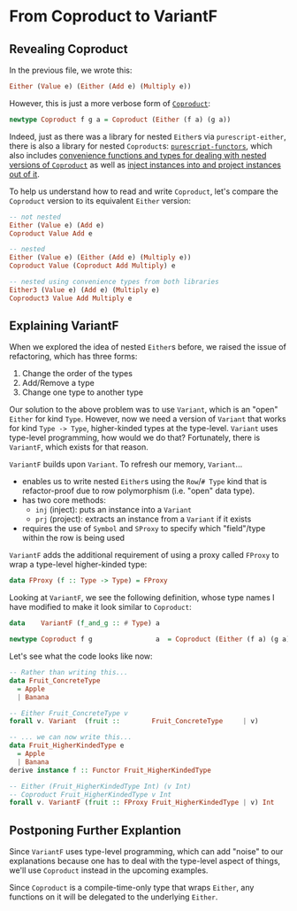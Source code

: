 # From Coproduct to VariantF

## Revealing Coproduct

In the previous file, we wrote this:
```purescript
Either (Value e) (Either (Add e) (Multiply e))
```
However, this is just a more verbose form of [`Coproduct`](https://pursuit.purescript.org/packages/purescript-functors/3.0.1/docs/Data.Functor.Coproduct#t:Coproduct):
```purescript
newtype Coproduct f g a = Coproduct (Either (f a) (g a))
```
Indeed, just as there was a library for nested `Either`s via `purescript-either`, there is also a library for nested `Coproduct`s: [`purescript-functors`](https://pursuit.purescript.org/packages/purescript-functors/3.0.1/docs/Data.Functor.Coproduct#t:Coproduct), which also includes [convenience functions and types for dealing with nested versions of `Coproduct`](https://pursuit.purescript.org/packages/purescript-functors/3.0.1/docs/Data.Functor.Coproduct.Nested) as well as [inject instances into and project instances out of it](https://pursuit.purescript.org/packages/purescript-functors/3.0.1/docs/Data.Functor.Coproduct.Inject).

To help us understand how to read and write `Coproduct`, let's compare the `Coproduct` version to its equivalent `Either` version:
```purescript
-- not nested
Either (Value e) (Add e)
Coproduct Value Add e

-- nested
Either (Value e) (Either (Add e) (Multiply e))
Coproduct Value (Coproduct Add Multiply) e

-- nested using convenience types from both libraries
Either3 (Value e) (Add e) (Multiply e)
Coproduct3 Value Add Multiply e
```

## Explaining VariantF

When we explored the idea of nested `Either`s before, we raised the issue of refactoring, which has three forms:
1. Change the order of the types
2. Add/Remove a type
3. Change one type to another type

Our solution to the above problem was to use `Variant`, which is an "open" `Either` for kind `Type`. However, now we need a version of `Variant` that works for kind `Type -> Type`, higher-kinded types at the type-level.  `Variant` uses type-level programming, how would we do that? Fortunately, there is `VariantF`, which exists for that reason.

`VariantF` builds upon `Variant`. To refresh our memory, `Variant`...
- enables us to write nested `Either`s using the `Row`/`# Type` kind that is refactor-proof due to row polymorphism (i.e. "open" data type).
- has two core methods:
    - `inj` (inject): puts an instance into a `Variant`
    - `prj` (project): extracts an instance from a `Variant` if it exists
- requires the use of `Symbol` and `SProxy` to specify which "field"/type within the row is being used

`VariantF` adds the additional requirement of using a proxy called `FProxy` to wrap a type-level higher-kinded type:
```purescript
data FProxy (f :: Type -> Type) = FProxy
```
Looking at `VariantF`, we see the following definition, whose type names I have modified to make it look similar to `Coproduct`:
```purescript
data    VariantF (f_and_g :: # Type) a

newtype Coproduct f g                a  = Coproduct (Either (f a) (g a))
```

Let's see what the code looks like now:
```purescript
-- Rather than writing this...
data Fruit_ConcreteType
  = Apple
  | Banana

-- Either Fruit_ConcreteType v
forall v. Variant  (fruit ::        Fruit_ConcreteType     | v)

-- ... we can now write this...
data Fruit_HigherKindedType e
  = Apple
  | Banana
derive instance f :: Functor Fruit_HigherKindedType

-- Either (Fruit_HigherKindedType Int) (v Int)
-- Coproduct Fruit_HigherKindedType v Int
forall v. VariantF (fruit :: FProxy Fruit_HigherKindedType | v) Int
```

## Postponing Further Explantion

Since `VariantF` uses type-level programming, which can add "noise" to our explanations because one has to deal with the type-level aspect of things, we'll use `Coproduct` instead in the upcoming examples.

Since `Coproduct` is a compile-time-only type that wraps `Either`, any functions on it will be delegated to the underlying `Either`.
